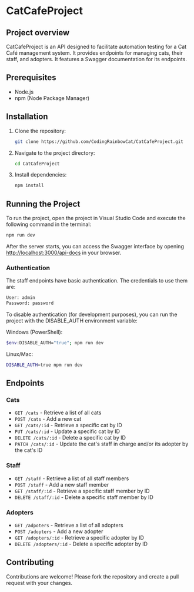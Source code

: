 # CatCafeProject

## Project overview
CatCafeProject is an API designed to facilitate automation testing for a Cat Café management system. It provides endpoints for managing cats, their staff, and adopters. It features a Swagger documentation for its endpoints.

## Prerequisites
- Node.js
- npm (Node Package Manager)

## Installation
1. Clone the repository:
    ```sh
    git clone https://github.com/CodingRainbowCat/CatCafeProject.git
    ```
2. Navigate to the project directory:
    ```sh
    cd CatCafeProject
    ```
3. Install dependencies:
    ```sh
    npm install
    ```

## Running the Project
To run the project, open the project in Visual Studio Code and execute the following command in the terminal:
```sh
npm run dev
```
After the server starts, you can access the Swagger interface by opening [http://localhost:3000/api-docs](http://localhost:3000/api-docs) in your browser.

### Authentication
The staff endpoints have basic authentication. The credentials to use them are:
```sh
User: admin
Password: password
```

To disable authentication (for development purposes), you can run the project with the DISABLE_AUTH environment variable:

Windows (PowerShell):
```sh
$env:DISABLE_AUTH="true"; npm run dev
```

Linux/Mac:
```sh
DISABLE_AUTH=true npm run dev
```

## Endpoints

### Cats
- `GET /cats` - Retrieve a list of all cats
- `POST /cats` - Add a new cat
- `GET /cats/:id` - Retrieve a specific cat by ID
- `PUT /cats/:id` - Update a specific cat by ID
- `DELETE /cats/:id` - Delete a specific cat by ID
- `PATCH /cats/:id` - Update the cat's staff in charge and/or its adopter by the cat's ID

### Staff
- `GET /staff` - Retrieve a list of all staff members
- `POST /staff` - Add a new staff member
- `GET /staff/:id` - Retrieve a specific staff member by ID
- `DELETE /staff/:id` - Delete a specific staff member by ID

### Adopters
- `GET /adpoters` - Retrieve a list of all adopters
- `POST /adopters` - Add a new adopter
- `GET /adopters/:id` - Retrieve a specific adopter by ID
- `DELETE /adopters/:id` - Delete a specific adopter by ID

## Contributing
Contributions are welcome! Please fork the repository and create a pull request with your changes.
